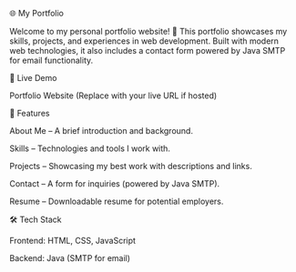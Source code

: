 🌐 My Portfolio

Welcome to my personal portfolio website! 🚀 This portfolio showcases my skills, projects, and experiences in web development. Built with modern web technologies, it also includes a contact form powered by Java SMTP for email functionality.

🔗 Live Demo

Portfolio Website (Replace with your live URL if hosted)

📌 Features

About Me – A brief introduction and background.

Skills – Technologies and tools I work with.

Projects – Showcasing my best work with descriptions and links.

Contact – A form for inquiries (powered by Java SMTP).

Resume – Downloadable resume for potential employers.

🛠 Tech Stack

Frontend: HTML, CSS, JavaScript

Backend: Java (SMTP for email)
